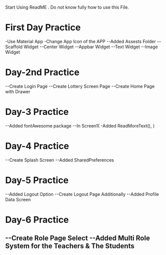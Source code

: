 Start Using ReadME . Do not know fully how to use this File. 

# First Day Practice 
-Use Material App
-Change App Icon of the APP
--Added Assests Folder
--Scaffold Widget
--Center Widget
--Appbar Widget
--Text Widget
--Image Widget 


# Day-2nd Practice
--Create Login Page
--Create Lottery Screen Page
--Create Home Page with Drawer

# Day-3 Practice
--Added fontAwesome package
--In Screen1(
    -Added ReadMoreText(),
)


# Day-4 Practice 
--Create Splash Screen
--Added SharedPreferences

# Day-5 Practice
--Added Logout Option
--Create Logout Page Additionally
--Added Profile Data Screen


# Day-6 Practice
--Create Role Page Select
--Added Multi Role System for the Teachers & The Students
--
